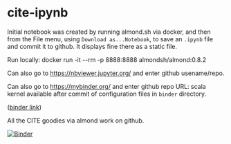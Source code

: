 # cite-ipynb


Initial notebook was created by running almond.sh via docker, and then from the File menu, using `Download as...Notebook`, to save  an `.ipynb` file and commit it to github.  It displays fine there as a static file.


Run locally:  docker run -it --rm -p 8888:8888 almondsh/almond:0.8.2

Can also go to https://nbviewer.jupyter.org/ and enter github usename/repo.

Can also go to https://mybinder.org/ and enter github repo URL:  scala kernel available after commit of configuration files in `binder` directory.

([binder link](https://mybinder.org/v2/gh/neelsmith/cite-ipynb/7d2013916a2ef200557129af3b6c7e665440af50))


All the CITE goodies via almond work on github.

[![Binder](https://mybinder.org/badge_logo.svg)](https://mybinder.org/v2/gh/neelsmith/cite-ipynb/master)
